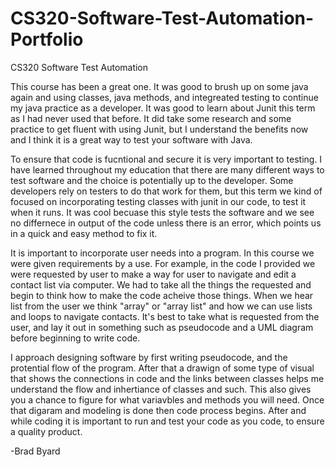 # CS320-Software-Test-Automation-Portfolio
CS320 Software Test Automation

This course has been a great one. It was good to brush up on some java again and using classes, java methods, and integreated testing to continue my java practice as a developer. It was good to learn about Junit this term as I had never used that before. It did take some research and some practice to get fluent with using Junit, but I understand the benefits now and I think it is a great way to test your software with Java. 

To ensure that code is fucntional and secure it is very important to testing. I have learned throughout my education that there are many different ways to test software and the choice is potentially up to the developer. Some developers rely on testers to do that work for them, but this term we kind of focused on incorporating testing classes with junit in our code, to test it when it runs. It was cool becuase this style tests the software and we see no differnece in output of the code unless there is an error, which points us in a quick and easy method to fix it. 

It is important to incorporate user needs into a program. In this course we were given requirements by a use. For example, in the code I provided we were requested by user to make a way for user to navigate and edit a contact list via computer. We had to take all the things the requested and begin to think how to make the code acheive those things. When we hear list from the user we think "array" or "array list" and how we can use lists and loops to navigate contacts. It's best to take what is requested from the user, and lay it out in something such as pseudocode and a UML diagram before beginning to write code. 

I approach designing software by first writing pseudocode, and the protential flow of the program. After that a drawign of some type of visual that shows the connections in code and the links between classes helps me understand the flow and inhertiance of classes and such. This also gives you a chance to figure for what variavbles and methods you will need. Once that digaram and modeling is done then code process begins. After and while coding it is important to run and test your code as you code, to ensure a quality product. 

-Brad Byard

